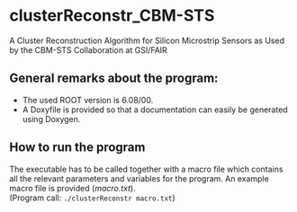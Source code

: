 # clusterReconstr_CBM-STS

A Cluster Reconstruction Algorithm for Silicon Microstrip Sensors as Used by the CBM-STS Collaboration at GSI/FAIR

## General remarks about the program:
- The used ROOT version is 6.08/00.
- A Doxyfile is provided so that a documentation can easily be generated using Doxygen.

## How to run the program
The executable has to be called together with a macro file which contains all the relevant parameters and variables for the program. An example macro file is provided (*macro.txt*).  
(Program call: `./clusterReconstr macro.txt`)
